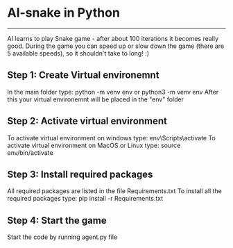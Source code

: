 # AI-snake in Python
********************
AI learns to play Snake game - after about 100 iterations it becomes really good.
During the game you can speed up or slow down the game (there are 5 available speeds), so it shouldn't take to long! :)

Step 1: Create Virtual environemnt
----------------------------------
In the main folder type:
          python -m venv env
          or
          python3 -m venv env
After this your virtual environemnt will be placed in the "env" folder

Step 2: Activate virtual environment
------------------------------------
To activate virtual environment on windows type: env\Scripts\activate
To activate virtual environment on MacOS or Linux type: source env/bin/activate

Step 3: Install required packages
---------------------------------
All required packages are listed in the file Requirements.txt
To install all the required packages type:
          pip install -r Requirements.txt

Step 4: Start the game
----------------------
Start the code by running agent.py file
